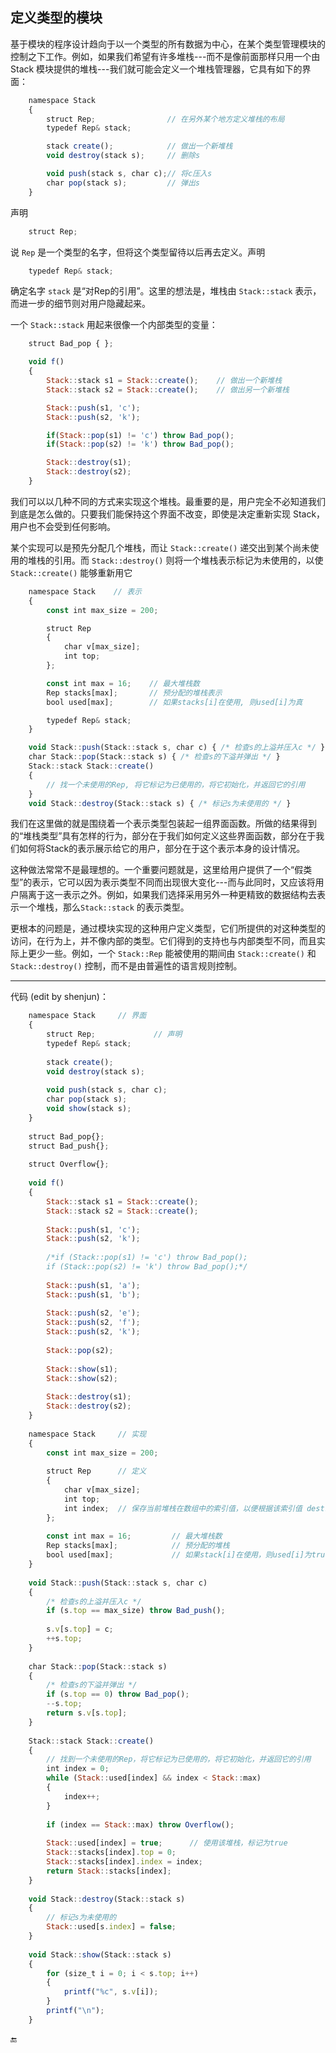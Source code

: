 ## 定义类型的模块

基于模块的程序设计趋向于以一个类型的所有数据为中心，在某个类型管理模块的控制之下工作。例如，如果我们希望有许多堆栈---而不是像前面那样只用一个由 Stack 模块提供的堆栈---我们就可能会定义一个堆栈管理器，它具有如下的界面：

```javascript
    namespace Stack
    {
        struct Rep;                // 在另外某个地方定义堆栈的布局
        typedef Rep& stack;

        stack create();            // 做出一个新堆栈
        void destroy(stack s);     // 删除s

        void push(stack s, char c);// 将c压入s
        char pop(stack s);         // 弹出s
    }
```

声明

```javascript
    struct Rep;
```

说 `Rep` 是一个类型的名字，但将这个类型留待以后再去定义。声明

```javascript
    typedef Rep& stack;
```

确定名字 `stack` 是“对Rep的引用”。这里的想法是，堆栈由 `Stack::stack` 表示，而进一步的细节则对用户隐藏起来。

一个 `Stack::stack` 用起来很像一个内部类型的变量：

```javascript
    struct Bad_pop { };

    void f()
    {
        Stack::stack s1 = Stack::create();    // 做出一个新堆栈
        Stack::stack s2 = Stack::create();    // 做出另一个新堆栈

        Stack::push(s1, 'c');
        Stack::push(s2, 'k');

        if(Stack::pop(s1) != 'c') throw Bad_pop();
        if(Stack::pop(s2) != 'k') throw Bad_pop();

        Stack::destroy(s1);
        Stack::destroy(s2);
    }
```

我们可以以几种不同的方式来实现这个堆栈。最重要的是，用户完全不必知道我们到底是怎么做的。只要我们能保持这个界面不改变，即使是决定重新实现 Stack，用户也不会受到任何影响。

某个实现可以是预先分配几个堆栈，而让 `Stack::create()` 递交出到某个尚未使用的堆栈的引用。而 `Stack::destroy()` 则将一个堆栈表示标记为未使用的，以使 `Stack::create()` 能够重新用它

```javascript
    namespace Stack    // 表示
    {
        const int max_size = 200;

        struct Rep
        {
            char v[max_size];
            int top;
        };

        const int max = 16;    // 最大堆栈数
        Rep stacks[max];       // 预分配的堆栈表示
        bool used[max];        // 如果stacks[i]在使用, 则used[i]为真

        typedef Rep& stack;
    }

    void Stack::push(Stack::stack s, char c) { /* 检查s的上溢并压入c */ }
    char Stack::pop(Stack::stack s) { /* 检查s的下溢并弹出 */ }
    Stack::stack Stack::create()
    {
        // 找一个未使用的Rep, 将它标记为已使用的，将它初始化，并返回它的引用
    }
    void Stack::destroy(Stack::stack s) { /* 标记s为未使用的 */ }
```

我们在这里做的就是围绕着一个表示类型包装起一组界面函数。所做的结果得到的“堆栈类型”具有怎样的行为，部分在于我们如何定义这些界面函数，部分在于我们如何将Stack的表示展示给它的用户，部分在于这个表示本身的设计情况。

这种做法常常不是最理想的。一个重要问题就是，这里给用户提供了一个“假类型”的表示，它可以因为表示类型不同而出现很大变化---而与此同时，又应该将用户隔离于这一表示之外。例如，如果我们选择采用另外一种更精致的数据结构去表示一个堆栈，那么`Stack::stack` 的表示类型。

更根本的问题是，通过模块实现的这种用户定义类型，它们所提供的对这种类型的访问，在行为上，并不像内部的类型。它们得到的支持也与内部类型不同，而且实际上更少一些。例如，一个 `Stack::Rep` 能被使用的期间由 `Stack::create()` 和 `Stack::destroy()` 控制，而不是由普遍性的语言规则控制。


---


代码 (edit by shenjun)：

```javascript
	namespace Stack		// 界面
	{
		struct Rep;				// 声明
		typedef Rep& stack;
	
		stack create();
		void destroy(stack s);
	
		void push(stack s, char c);
		char pop(stack s);
		void show(stack s);
	}
	
	struct Bad_pop{};
	struct Bad_push{};
	
	struct Overflow{};
	
	void f()
	{
		Stack::stack s1 = Stack::create();
		Stack::stack s2 = Stack::create();
	
		Stack::push(s1, 'c');
		Stack::push(s2, 'k');
	
		/*if (Stack::pop(s1) != 'c') throw Bad_pop();
		if (Stack::pop(s2) != 'k') throw Bad_pop();*/
	
		Stack::push(s1, 'a');
		Stack::push(s1, 'b');
	
		Stack::push(s2, 'e');
		Stack::push(s2, 'f');
		Stack::push(s2, 'k');
	
		Stack::pop(s2);
	
		Stack::show(s1);
		Stack::show(s2);
	
		Stack::destroy(s1);
		Stack::destroy(s2);
	}
	
	namespace Stack		// 实现
	{
		const int max_size = 200;
	
		struct Rep		// 定义
		{
			char v[max_size];
			int top;
			int index;	// 保存当前堆栈在数组中的索引值，以便根据该索引值 destroy
		};
	
		const int max = 16;			// 最大堆栈数
		Rep stacks[max];			// 预分配的堆栈
		bool used[max];				// 如果stack[i]在使用，则used[i]为true
	}
	
	void Stack::push(Stack::stack s, char c) 
	{
		/* 检查s的上溢并压入c */
		if (s.top == max_size) throw Bad_push();
	
		s.v[s.top] = c;
		++s.top;
	}
	
	char Stack::pop(Stack::stack s)
	{
		/* 检查s的下溢并弹出 */
		if (s.top == 0) throw Bad_pop();
		--s.top;
		return s.v[s.top];
	}
	
	Stack::stack Stack::create()
	{
		// 找到一个未使用的Rep，将它标记为已使用的，将它初始化，并返回它的引用
		int index = 0;
		while (Stack::used[index] && index < Stack::max)
		{
			index++;
		}
	
		if (index == Stack::max) throw Overflow();
	
		Stack::used[index] = true;		// 使用该堆栈，标记为true
		Stack::stacks[index].top = 0;
		Stack::stacks[index].index = index;
		return Stack::stacks[index];
	}
	
	void Stack::destroy(Stack::stack s)
	{
		// 标记s为未使用的
		Stack::used[s.index] = false;
	}
	
	void Stack::show(Stack::stack s)
	{
		for (size_t i = 0; i < s.top; i++)
		{
			printf("%c", s.v[i]);
		}
		printf("\n");
	}
```

🔚

